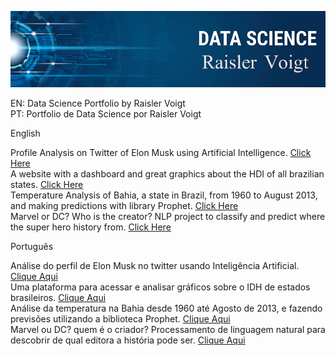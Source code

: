 ![](https://github.com/Raisler/DataScience_Portfolio/blob/master/bannerRV.png)

EN: Data Science Portfolio by Raisler Voigt </br>
PT: Portfolio de Data Science por Raisler Voigt </br>

English

Profile Analysis on Twitter of Elon Musk using Artificial Intelligence. [Click Here](https://github.com/Raisler/Profile-Analisys-On-Twitter)</br>
A website with a dashboard and great graphics about the HDI of all brazilian states. [Click Here](https://brazil-hdi.herokuapp.com)</br>
Temperature Analysis of Bahia, a state in Brazil, from 1960 to August 2013, and making predictions with library Prophet. [Click Here](https://colab.research.google.com/github/Raisler/DataScience_Portfolio/blob/master/TemperatureAnalisys/Bahia_Temperatures.ipynb) </br>
Marvel or DC? Who is the creator? NLP project to classify and predict where the super hero history from.  [Click Here](https://www.kaggle.com/raislervoigt/marvel-or-dc-creators)</br>

Português

Análise do perfil de Elon Musk no twitter usando Inteligência Artificial. [Clique Aqui](https://github.com/Raisler/Profile-Analisys-On-Twitter)</br>
Uma plataforma para acessar e analisar gráficos sobre o IDH de estados brasileiros. [Clique Aqui](https://brazil-hdi.herokuapp.com)</br>
Análise da temperatura na Bahia desde 1960 até Agosto de 2013, e fazendo previsões utilizando a biblioteca Prophet. [Clique Aqui](https://colab.research.google.com/github/Raisler/DataScience_Portfolio/blob/master/TemperatureAnalisys/Bahia_Temperatures.ipynb) </br>
Marvel ou DC? quem é o criador? Processamento de linguagem natural para descobrir de qual editora a história pode ser. [Clique Aqui](https://www.kaggle.com/raislervoigt/marvel-or-dc-creators)  </br>
